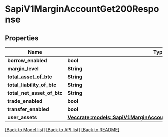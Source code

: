 # SapiV1MarginAccountGet200Response

## Properties

Name | Type | Description | Notes
------------ | ------------- | ------------- | -------------
**borrow_enabled** | **bool** |  | 
**margin_level** | **String** |  | 
**total_asset_of_btc** | **String** |  | 
**total_liability_of_btc** | **String** |  | 
**total_net_asset_of_btc** | **String** |  | 
**trade_enabled** | **bool** |  | 
**transfer_enabled** | **bool** |  | 
**user_assets** | [**Vec<crate::models::SapiV1MarginAccountGet200ResponseUserAssetsInner>**](_sapi_v1_margin_account_get_200_response_userAssets_inner.md) |  | 

[[Back to Model list]](../README.md#documentation-for-models) [[Back to API list]](../README.md#documentation-for-api-endpoints) [[Back to README]](../README.md)



